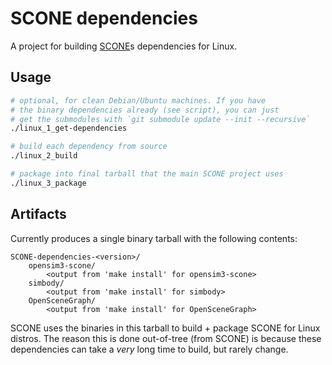 # SCONE dependencies

A project for building [SCONE](https://github.com/opensim-org/SCONE)s
dependencies for Linux.

## Usage

```bash
# optional, for clean Debian/Ubuntu machines. If you have 
# the binary dependencies already (see script), you can just
# get the submodules with `git submodule update --init --recursive`
./linux_1_get-dependencies

# build each dependency from source
./linux_2_build

# package into final tarball that the main SCONE project uses
./linux_3_package
```

## Artifacts

Currently produces a single binary tarball with the following
contents:

```text
SCONE-dependencies-<version>/
    opensim3-scone/
        <output from 'make install' for opensim3-scone>
    simbody/
        <output from 'make install' for simbody>
    OpenSceneGraph/
        <output from 'make install' for OpenSceneGraph>
```

SCONE uses the binaries in this tarball to build + package SCONE for
Linux distros. The reason this is done out-of-tree (from SCONE) is
because these dependencies can take a *very* long time to build, but
rarely change.
